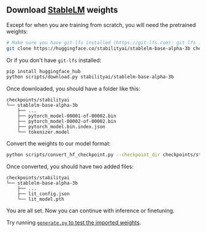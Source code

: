 ## Download [StableLM](https://github.com/Stability-AI/StableLM) weights

Except for when you are training from scratch, you will need the pretrained weights:

```bash
# Make sure you have git-lfs installed (https://git-lfs.com): git lfs install
git clone https://huggingface.co/stabilityai/stablelm-base-alpha-3b checkpoints/stabilityai/stablelm-base-alpha-3b
```

Or if you don't have `git-lfs` installed:

```bash
pip install huggingface_hub
python scripts/download.py stabilityai/stablelm-base-alpha-3b
```

Once downloaded, you should have a folder like this:

```text
checkpoints/stabilityai
└── stablelm-base-alpha-3b
    ├── ...
    ├── pytorch_model-00001-of-00002.bin
    ├── pytorch_model-00002-of-00002.bin
    ├── pytorch_model.bin.index.json
    └── tokenizer.model
```

Convert the weights to our model format:

```bash
python scripts/convert_hf_checkpoint.py --checkpoint_dir checkpoints/stabilityai/stablelm-base-alpha-3b
```

Once converted, you should have two added files:

```text
checkpoints/stabilityai
└── stablelm-base-alpha-3b
    ├── ...
    ├── lit_config.json
    └── lit_model.pth
```

You are all set. Now you can continue with inference or finetuning.

Try running [`generate.py` to test the imported weights](inference.md).
